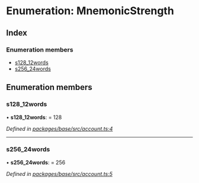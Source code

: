 # Enumeration: MnemonicStrength

## Index

### Enumeration members

* [s128_12words](_base_src_account_.mnemonicstrength.md#s128_12words)
* [s256_24words](_base_src_account_.mnemonicstrength.md#s256_24words)

## Enumeration members

###  s128_12words

• **s128_12words**: = 128

*Defined in [packages/base/src/account.ts:4](https://github.com/celo-org/celo-monorepo/blob/master/packages/base/src/account.ts#L4)*

___

###  s256_24words

• **s256_24words**: = 256

*Defined in [packages/base/src/account.ts:5](https://github.com/celo-org/celo-monorepo/blob/master/packages/base/src/account.ts#L5)*
